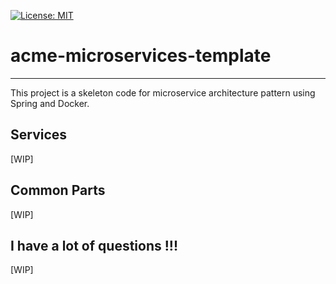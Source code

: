 [![License: MIT](https://img.shields.io/badge/License-MIT-yellow.svg)](https://opensource.org/licenses/MIT)

# acme-microservices-template

---
This project is a skeleton code for microservice architecture pattern using Spring and Docker.

## Services
[WIP]

## Common Parts
[WIP]

## I have a lot of questions !!!
[WIP]